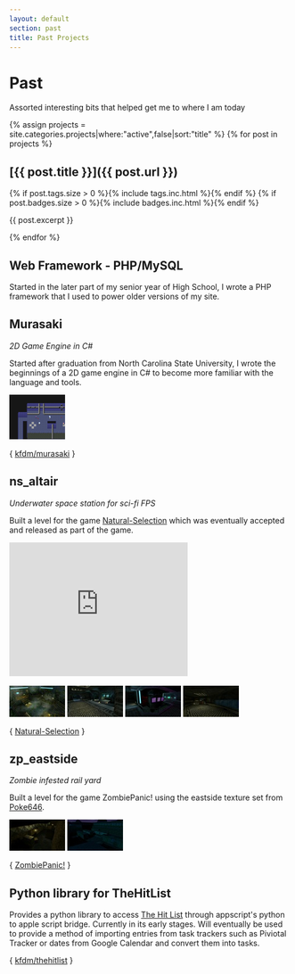 ```yaml
---
layout: default
section: past
title: Past Projects
---
```


# Past

Assorted interesting bits that helped get me to where I am today


{% assign projects = site.categories.projects|where:"active",false|sort:"title" %}
{% for post in projects %}

## [{{ post.title }}]({{ post.url }})
{% if post.tags.size > 0 %}{% include tags.inc.html %}{% endif %}
{% if post.badges.size > 0 %}{% include badges.inc.html %}{% endif %}


<!-- {% if post.github %}[![GitHub issues](https://img.shields.io/github/issues/{{ post.github }}.svg?maxAge=2592000)](https://github.com/{{ post.github }}){% endif %} -->

{{ post.excerpt }}

{% endfor %}

## Web Framework - PHP/MySQL

Started in the later part of my senior year of High School, I wrote a PHP framework that I used to power older versions of my site.

## Murasaki

*2D Game Engine in C#*

Started after graduation from North Carolina State University, I wrote the beginnings of a 2D game engine in C# to become more familiar with the language and tools.

[ ![Muraski](/images/murasaki.thumb.png) ](/images/murasaki.png "Murasaki Screenshot")

{ [kfdm/murasaki](https://github.com/kfdm/murasaki) }

## ns_altair

*Underwater space station for sci-fi FPS*

Built a level for the game [Natural-Selection](http://unknownworlds.com/ns/about/) which was eventually accepted and released as part of the game.

<object>
	<param name="movie" value="http://www.youtube.com/v/lQSUdE3CzQ8?version=3" />
	<param name="allowFullScreen" value="true" />
	<param name="allowScriptAccess" value="always" />
	<embed src="http://www.youtube.com/v/lQSUdE3CzQ8?version=3" type="application/x-shockwave-flash" allowfullscreen="true" allowScriptAccess="always" width="320" height="240" />
</object>

[![Hive room](/images/hiveroom.thumb.jpg)](/images/hiveroom.jpg "Hive Room")
[![Marine Start](/images/marinestart.thumb.jpg)](/images/marinestart.jpg "Marine Start")
[![Pump Room](/images/pump.thumb.jpg)](/images/pump.jpg "Pump Room")
[![Curved Walkway](/images/walkway.thumb.jpg)](/images/walkway.jpg "Curved Walkway")

{ [Natural-Selection](http://unknownworlds.com/ns/about/) }

## zp_eastside

*Zombie infested rail yard*

Built a level for the game ZombiePanic! using the eastside texture set from
[Poke646](http://www.poke646.com/).

[![Warehouse](/images/storage.thumb.jpg)](/images/storage.jpg "Warehouse")
[![Rail Yard](/images/railyard.thumb.jpg)](/images/railyard.jpg "Rail Yard")

{ [ZombiePanic!](http://www.moddb.com/mods/zombie-panic) }

## Python library for TheHitList
Provides a python library to access [The Hit List](http://www.potionfactory.com/thehitlist/) through appscript's python to apple script bridge.  Currently in its early stages.  Will eventually be used to provide a method of importing entries from task trackers such as Piviotal Tracker or dates from Google Calendar and convert them into tasks.

{ [kfdm/thehitlist](https://github.com/kfdm/thehitlist) }
